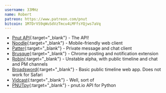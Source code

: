 ```yaml
---
username: 33MHz
name: Robert
patreon: https://www.patreon.com/pnut
bitcoin: 1M7DrVS9qWuSdVzTmcu4LMFfsYQjws7aVq
---
```


* [Pnut API](https://github.com/pnut-api){:target="_blank"} - The API!    
* [Noodle](https://noodle.s3rv.com){:target="_blank"} - Mobile-friendly web client
* [Patter](https://patter.chat){:target="_blank"} - Private message and chat client
* [Brusque](https://chrome.google.com/webstore/detail/brusque/bohjpenpllkadgmknlgkahfbiepenhkj){:target="_blank"} - Chrome posting and notification extension
* [Robin](https://play.google.com/apps/testing/in.pnutrob.client.alpha){:target="_blank"} - Unstable alpha, with public timeline and chat and PM channels
* [Broadsword](http://xyz.s3rv.com){:target="_blank"} - Basic public timeline web app. Does not work for Safari
* [Vidcast](https://gist.github.com/33mhz/d992a0e2cd0a3680a046d5ec6b13e0f5){:target="_blank"} - Well, sort of
* [PNUTpy](https://github.com/pnut-api/PNUTpy/blob/master/README.rst){:target="_blank"} - pnut.io API for Python